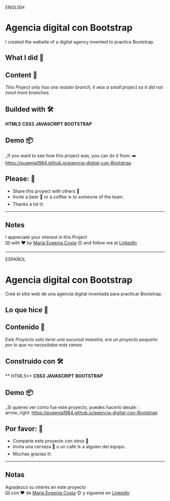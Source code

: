ENGLISH

# Agencia digital con Bootstrap

I created the website of a digital agency invented to practice Bootstrap.

## What I did 🚀



## Content 🚀
_This Project only has one master branch, it was a small project so it did not need more branches._

## Builded with 🛠️

**HTML5** **CSS3** **JAVASCRIPT** **BOOTSTRAP**

## Demo 📦
_If you want to see how this project was, you can do it from:
:arrow_right: https://eugenia1984.github.io/agencia-digital-con-Bootstrap
 

## Please: 🎁

* Share this proyect with others 📢
* Invite a beer 🍺 or a coffee ☕  to someone of the team. 
* Thanks a lot 🤓.

---
## Notes
I appreciate your interest in this Project <br/>
⌨️ with ❤️ by [María Eugenia Costa](https://github.com/eugenia1984) 😊 and follow me at [LinkedIn](http://www.linkedin.com/in/maríaeugeniacosta) 

---

ESPAÑOL
# Agencia digital con Bootstrap

Creé el sitio web de una agencia digital inventada para practicar Bootstrap.

## Lo que hice 🚀



## Contenido 🚀
_Este Proyecto solo tiene una sucursal maestra, era un proyecto pequeño por lo que no necesitaba más ramas_

## Construido con 🛠️

** HTML5** **CSS3** **JAVASCRIPT** **BOOTSTRAP**

## Demo 📦
_Si quieres ver cómo fue este proyecto, puedes hacerlo desde:
: arrow_right: https://eugenia1984.github.io/agencia-digital-con-Bootstrap
 

## Por favor: 🎁

* Comparte este proyecto con otros 📢
* Invita una cerveza 🍺 o un café ☕ a alguien del equipo.
* Muchas gracias 🤓.

---
## Notas
Agradezco su interés en este proyecto <br/>
⌨️ con ❤️ de [María Eugenia Costa](https://github.com/eugenia1984) 😊 y sígueme en [LinkedIn](http://www.linkedin.com/in/maríaeugeniacosta)
